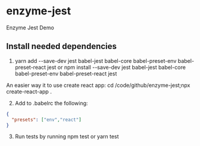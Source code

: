 # enzyme-jest
Enzyme Jest Demo

## Install needed dependencies

1. yarn add --save-dev jest babel-jest babel-core babel-preset-env babel-preset-react jest or
npm install --save-dev jest babel-jest babel-core babel-preset-env babel-preset-react jest

An easier way it to use create react app: cd /code/github/enzyme-jest;npx create-react-app .

2. Add to .babelrc the following:

```json
{
  "presets": ["env","react"]
}
```

3. Run tests by running npm test or yarn test

